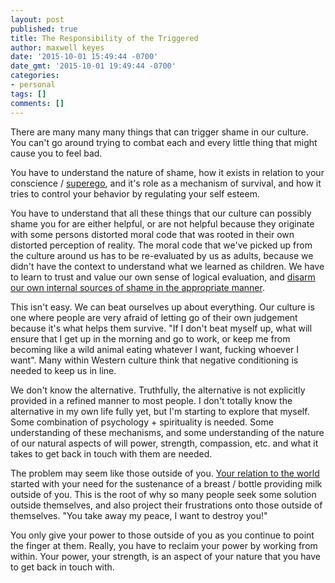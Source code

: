 ```yaml
---
layout: post
published: true
title: The Responsibility of the Triggered
author: maxwell keyes
date: '2015-10-01 15:49:44 -0700'
date_gmt: '2015-10-01 19:49:44 -0700'
categories:
- personal
tags: []
comments: []
---
```


There are many many many things that can trigger shame in our culture. You can't
go around trying to combat each and every little thing that might cause you to
feel bad.

You have to understand the nature of shame, how it exists in relation to your
conscience / [superego], and it's role as a mechanism of survival, and how it
tries to control your behavior by regulating your self esteem.

You have to understand that all these things that our culture can possibly
shame you for are either helpful, or are not helpful because they originate with
some persons distorted moral code that was rooted in their own distorted
perception of reality. The moral code that we've picked up from the culture
around us has to be re-evaluated by us as adults, because we didn't have the
context to understand what we learned as children. We have to learn to trust and
value our own sense of logical evaluation, and
[disarm our own internal sources of shame in the appropriate manner].

This isn't easy. We can beat ourselves up about everything. Our culture is one
where people are very afraid of letting go of their own judgement because it's
what helps them survive. "If I don't beat myself up, what will ensure that I
get up in the morning and go to work, or keep me from becoming like a wild
animal eating whatever I want, fucking whoever I want". Many within Western
culture think that negative conditioning is needed to keep us in line.

We don't know the alternative. Truthfully, the alternative is not explicitly
provided in a refined manner to most people. I don't totally know the
alternative in my own life fully yet, but I'm starting to explore that myself.
Some combination of psychology + spirituality is needed. Some understanding of
these mechanisms, and some understanding of the nature of our natural aspects
of will power, strength, compassion, etc. and what it takes to get back in touch
with them are needed.

The problem may seem like those outside of you. [Your relation to the world]
started with your need for the sustenance of a breast / bottle providing milk
outside of you. This is the root of why so many people seek some solution
outside themselves, and also project their frustrations onto those outside of
themselves. "You take away my peace, I want to destroy you!"

You only give your power to those outside of you as you continue to point the
finger at them. Really, you have to reclaim your power by working from within.
Your power, your strength, is an aspect of your nature that you have to get
back in touch with.

[Your relation to the world]: https://www.diamondapproach.org/glossary/refinery_phrases/object-relations
[disarm our own internal sources of shame in the appropriate manner]: http://soulwithoutshame.com/
[superego]: https://www.diamondapproach.org/glossary/refinery_phrases/superego
